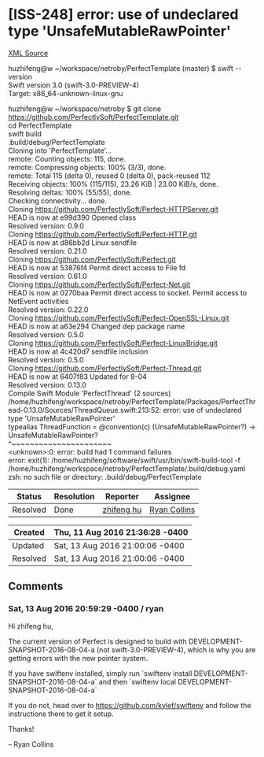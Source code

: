 # [ISS-248] error: use of undeclared type 'UnsafeMutableRawPointer'

[XML Source](../xml/ISS-248.xml)
<p><p>huzhifeng@w ~/workspace/netroby/PerfectTemplate (master) $ swift --version                                               <br/>
Swift version 3.0 (swift-3.0-PREVIEW-4)<br/>
Target: x86_64-unknown-linux-gnu</p>


<p>huzhifeng@w ~/workspace/netroby $ git clone <a href="https://github.com/PerfectlySoft/PerfectTemplate.git" class="external-link" rel="nofollow">https://github.com/PerfectlySoft/PerfectTemplate.git</a><br/>
cd PerfectTemplate<br/>
swift build<br/>
.build/debug/PerfectTemplate<br/>
Cloning into 'PerfectTemplate'...<br/>
remote: Counting objects: 115, done.<br/>
remote: Compressing objects: 100% (3/3), done.<br/>
remote: Total 115 (delta 0), reused 0 (delta 0), pack-reused 112<br/>
Receiving objects: 100% (115/115), 23.26 KiB | 23.00 KiB/s, done.<br/>
Resolving deltas: 100% (55/55), done.<br/>
Checking connectivity... done.<br/>
Cloning <a href="https://github.com/PerfectlySoft/Perfect-HTTPServer.git" class="external-link" rel="nofollow">https://github.com/PerfectlySoft/Perfect-HTTPServer.git</a><br/>
HEAD is now at e99d390 Opened class<br/>
Resolved version: 0.9.0<br/>
Cloning <a href="https://github.com/PerfectlySoft/Perfect-HTTP.git" class="external-link" rel="nofollow">https://github.com/PerfectlySoft/Perfect-HTTP.git</a><br/>
HEAD is now at d86bb2d Linux sendfile<br/>
Resolved version: 0.21.0<br/>
Cloning <a href="https://github.com/PerfectlySoft/Perfect.git" class="external-link" rel="nofollow">https://github.com/PerfectlySoft/Perfect.git</a><br/>
HEAD is now at 53876f4 Permit direct access to File fd<br/>
Resolved version: 0.61.0<br/>
Cloning <a href="https://github.com/PerfectlySoft/Perfect-Net.git" class="external-link" rel="nofollow">https://github.com/PerfectlySoft/Perfect-Net.git</a><br/>
HEAD is now at 0270baa Permit direct access to socket. Permit access to NetEvent activities<br/>
Resolved version: 0.22.0<br/>
Cloning <a href="https://github.com/PerfectlySoft/Perfect-OpenSSL-Linux.git" class="external-link" rel="nofollow">https://github.com/PerfectlySoft/Perfect-OpenSSL-Linux.git</a><br/>
HEAD is now at a63e294 Changed dep package name<br/>
Resolved version: 0.5.0<br/>
Cloning <a href="https://github.com/PerfectlySoft/Perfect-LinuxBridge.git" class="external-link" rel="nofollow">https://github.com/PerfectlySoft/Perfect-LinuxBridge.git</a><br/>
HEAD is now at 4c420d7 sendfile inclusion<br/>
Resolved version: 0.5.0<br/>
Cloning <a href="https://github.com/PerfectlySoft/Perfect-Thread.git" class="external-link" rel="nofollow">https://github.com/PerfectlySoft/Perfect-Thread.git</a><br/>
HEAD is now at 6407f83 Updated for 8-04<br/>
Resolved version: 0.13.0<br/>
Compile Swift Module 'PerfectThread' (2 sources)<br/>
/home/huzhifeng/workspace/netroby/PerfectTemplate/Packages/PerfectThread-0.13.0/Sources/ThreadQueue.swift:213:52: error: use of undeclared type 'UnsafeMutableRawPointer'<br/>
        typealias ThreadFunction = @convention(c) (UnsafeMutableRawPointer?) -&gt; UnsafeMutableRawPointer?<br/>
                                                   ^~~~~~~~~~~~~~~~~~~~~~~<br/>
&lt;unknown&gt;:0: error: build had 1 command failures<br/>
error: exit(1): /home/huzhifeng/software/swift/usr/bin/swift-build-tool -f /home/huzhifeng/workspace/netroby/PerfectTemplate/.build/debug.yaml<br/>
zsh: no such file or directory: .build/debug/PerfectTemplate</p></p>





Status|Resolution|Reporter|Assignee
------|----------|--------|--------
Resolved|Done|[zhifeng hu](netroby)|[Ryan Collins]($ryan)





Created|Thu, 11 Aug 2016 21:36:28 -0400
-------|--------------
Updated|Sat, 13 Aug 2016 21:00:06 -0400
Resolved|Sat, 13 Aug 2016 21:00:06 -0400


## Comments




### Sat, 13 Aug 2016 20:59:29 -0400 / ryan 

<p><p>Hi zhifeng hu,</p>

<p>The current version of Perfect is designed to build with DEVELOPMENT-SNAPSHOT-2016-08-04-a (not swift-3.0-PREVIEW-4), which is why you are getting errors with the new pointer system. </p>

<p>If you have swiftenv installed, simply run `swiftenv install DEVELOPMENT-SNAPSHOT-2016-08-04-a` and then `swiftenv local DEVELOPMENT-SNAPSHOT-2016-08-04-a`</p>

<p>If you do not, head over to <a href="https://github.com/kylef/swiftenv" class="external-link" rel="nofollow">https://github.com/kylef/swiftenv</a> and follow the instructions there to get it setup. </p>

<p>Thanks!</p>

<p>– Ryan Collins</p></p>


